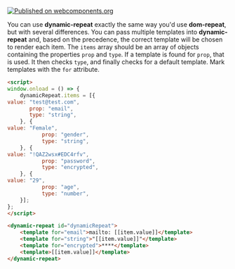 [![Published on
webcomponents.org](https://img.shields.io/badge/webcomponents.org-published-blue.svg)](https://www.webcomponents.org/element/billy-hardy/dynamic-repeat)

You can use **dynamic-repeat** exactly the same way you'd use **dom-repeat**,
    but with several differences. You can pass multiple templates into **dynamic-repeat**
    and, based on the precedence, the correct template will be chosen to render each item.
    The `items` array should be an array of objects containing the properties `prop` and `type`.
    If a template is found for `prop`, that is used. It then checks `type`, and finally checks
    for a default template. Mark templates with the `for` attribute.

<!---
```
<custom-element-demo>
<template>
<script src="../webcomponentsjs/webcomponents-lite.js"></script>
<link rel="import" href="dynamic-repeat.html">
<next-code-block></next-code-block>
</template>
</custom-element-demo>
```
-->
```html
<script>
window.onload = () => {
    dynamicRepeat.items = [{
value: "test@test.com",
       prop: "email",
       type: "string",
    }, {
value: "Female",
           prop: "gender",
           type: "string",
    }, {
value: "!QAZ2wsx#EDC4rfv",
           prop: "password",
           type: "encrypted",
    }, {
value: "29",
           prop: "age",
           type: "number",
    }];
};
</script>

<dynamic-repeat id="dynamicRepeat">
    <template for="email">mailto: [[item.value]]</template>
    <template for="string">"[[item.value]]"</template>
    <template for="encrypted">****</template>
    <template>[[item.value]]</template>
</dynamic-repeat>
